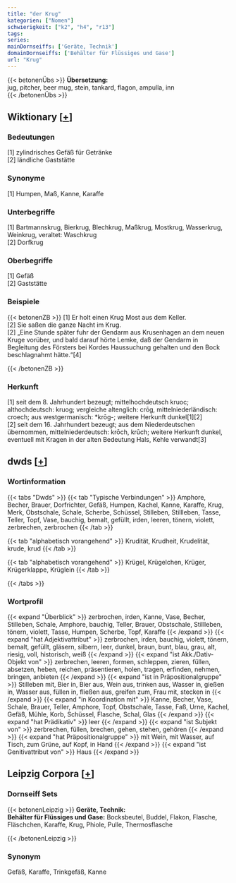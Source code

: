 ```yaml
---
title: "der Krug"
kategorien: ["Nomen"]
schwierigkeit: ["k2", "h4", "r13"]
tags:
series:
mainDornseiffs: ['Geräte, Technik']
domainDornseiffs: ['Behälter für Flüssiges und Gase']
url: "Krug"
---
```


{{< betonenÜbs >}}
**Übersetzung:**  
jug, pitcher, beer mug, stein, tankard, flagon, ampulla, inn  
{{< /betonenÜbs >}}

## Wiktionary [[+](https://de.wiktionary.org/wiki/Krug)]

### Bedeutungen
[1] zylindrisches Gefäß für Getränke  
[2] ländliche Gaststätte  

### Synonyme
[1] Humpen, Maß, Kanne, Karaffe  

### Unterbegriffe
[1] Bartmannskrug, Bierkrug, Blechkrug, Maßkrug, Mostkrug, Wasserkrug, Weinkrug, veraltet: Waschkrug  
[2] Dorfkrug  

### Oberbegriffe
[1] Gefäß  
[2] Gaststätte  

### Beispiele
{{< betonenZB >}}
[1] Er holt einen Krug Most aus dem Keller.  
[2] Sie saßen die ganze Nacht im Krug.  
[2] „Eine Stunde später fuhr der Gendarm aus Krusenhagen an dem neuen Kruge vorüber, und bald darauf hörte Lemke, daß der Gendarm in Begleitung des Försters bei Kordes Haussuchung gehalten und den Bock beschlagnahmt hätte.“[4]  

{{< /betonenZB >}}
### Herkunft
[1] seit dem 8. Jahrhundert bezeugt; mittelhochdeutsch kruoc; althochdeutsch: kruog; vergleiche altenglich: crōg, mittelniederländisch: croech; aus westgermanisch: *krōg-; weitere Herkunft dunkel[1][2]  
[2] seit dem 16. Jahrhundert bezeugt; aus dem Niederdeutschen übernommen, mittelniederdeutsch: krōch, krūch; weitere Herkunft dunkel, eventuell mit Kragen in der alten Bedeutung Hals, Kehle verwandt[3]  



## dwds [[+](https://www.dwds.de/wb/Krug)]

### Wortinformation
{{< tabs "Dwds" >}}
{{< tab "Typische Verbindungen" >}}
Amphore, Becher, Brauer, Dorfrichter, Gefäß, Humpen, Kachel, Kanne, Karaffe, Krug, Merk, Obstschale, Schale, Scherbe, Schüssel, Stilleben, Stillleben, Tasse, Teller, Topf, Vase, bauchig, bemalt, gefüllt, irden, leeren, tönern, violett, zerbrechen, zerbrochen
{{< /tab >}}

{{< tab "alphabetisch vorangehend" >}}
Krudität, Krudheit, Krudelität, krude, krud
{{< /tab >}}

{{< tab "alphabetisch vorangehend" >}}
Krügel, Krügelchen, Krüger, Krügerklappe, Krüglein
{{< /tab >}}

{{< /tabs >}}

### Wortprofil
{{< expand "Überblick" >}} zerbrochen, irden, Kanne, Vase, Becher, Stilleben, Schale, Amphore, bauchig, Teller, Brauer, Obstschale, Stillleben, tönern, violett, Tasse, Humpen, Scherbe, Topf, Karaffe {{< /expand >}}
{{< expand "hat Adjektivattribut" >}} zerbrochen, irden, bauchig, violett, tönern, bemalt, gefüllt, gläsern, silbern, leer, dunkel, braun, bunt, blau, grau, alt, riesig, voll, historisch, weiß {{< /expand >}}
{{< expand "ist Akk./Dativ-Objekt von" >}} zerbrechen, leeren, formen, schleppen, zieren, füllen, absetzen, heben, reichen, präsentieren, holen, tragen, erfinden, nehmen, bringen, anbieten {{< /expand >}}
{{< expand "ist in Präpositionalgruppe" >}} Stilleben mit, Bier in, Bier aus, Wein aus, trinken aus, Wasser in, gießen in, Wasser aus, füllen in, fließen aus, greifen zum, Frau mit, stecken in {{< /expand >}}
{{< expand "in Koordination mit" >}} Kanne, Becher, Vase, Schale, Brauer, Teller, Amphore, Topf, Obstschale, Tasse, Faß, Urne, Kachel, Gefäß, Mühle, Korb, Schüssel, Flasche, Schal, Glas {{< /expand >}}
{{< expand "hat Prädikativ" >}} leer {{< /expand >}}
{{< expand "ist Subjekt von" >}} zerbrechen, füllen, brechen, gehen, stehen, gehören {{< /expand >}}
{{< expand "hat Präpositionalgruppe" >}} mit Wein, mit Wasser, auf Tisch, zum Grüne, auf Kopf, in Hand {{< /expand >}}
{{< expand "ist Genitivattribut von" >}} Haus {{< /expand >}}

## Leipzig Corpora [[+](https://corpora.uni-leipzig.de/en/res?word=Krug&corpusId=deu_newscrawl-public_2018)]

### Dornseiff Sets
{{< betonenLeipzig >}}
**Geräte, Technik:**  
**Behälter für Flüssiges und Gase:** Bocksbeutel, Buddel, Flakon, Flasche, Fläschchen, Karaffe, Krug, Phiole, Pulle, Thermosflasche  

{{< /betonenLeipzig >}}

### Synonym
Gefäß, Karaffe, Trinkgefäß, Kanne


